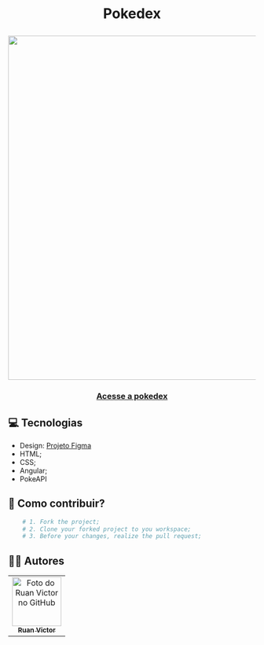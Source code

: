 <h1 align="center">Pokedex</p>
<img align="center" src="https://i.ibb.co/4MGBhT3/fghhg.png" width="700px">
<h3 align="center"><a href="https://pokedex-nu-ebon.vercel.app/">Acesse a pokedex</a></h3>

## 💻 Tecnologias

- Design: [Projeto Figma](https://www.figma.com/file/2TVRdgdPRzsMaS2ftHHi05/PokeAPI?type=design&node-id=0%3A1&mode=design&t=53A85npvq4lxWiLV-1)
- HTML;
- CSS;
- Angular;
- PokeAPI

## 🤝 Como contribuir?

```bash
    # 1. Fork the project;
    # 2. Clone your forked project to you workspace;
    # 3. Before your changes, realize the pull request;
```

## 👨‍💻 Autores
<table>
  <tr>
    <td align="center">
      <a href="https://github.com/ruanvcg">
        <img src="https://avatars.githubusercontent.com/u/62728646?v=4" width="100px;" alt="Foto do Ruan Victor no GitHub"/><br>
        <sub>
          <b>Ruan Victor</b>
        </sub>
      </a>
    </td>
  </tr>
</table>
